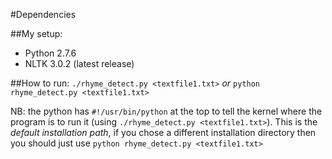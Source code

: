 #Dependencies

##My setup:
- Python 2.7.6
- NLTK 3.0.2 (latest release)

##How to run:
`./rhyme_detect.py <textfile1.txt>`
*or*
`python rhyme_detect.py <textfile1.txt>`

NB: the python has `#!/usr/bin/python` at the top to tell the kernel where the program is to run it (using `./rhyme_detect.py <textfile1.txt>`). This is the *default installation path*, if you chose a different installation directory then you should just use `python rhyme_detect.py <textfile1.txt>`
